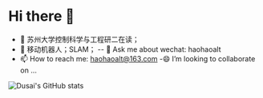 # Hi there 👋

<!--
**haohaoalt/haohaoalt** is a ✨ _special_ ✨ repository because its `README.md` (this file) appears on your GitHub profile.

Here are some ideas to get you started:

- 🔭 I’m currently working on ...
- 🌱 I’m currently learning ...
- 👯 I’m looking to collaborate on ...
- 🤔 I’m looking for help with ...
- 💬 Ask me about ...
- 📫 How to reach me: ...
- 😄 Pronouns: ...
- ⚡ Fun fact: ...
-->
- 🔭 苏州大学控制科学与工程研二在读；
- 🌱 移动机器人；SLAM；
-- 💬 Ask me about wechat: haohaoalt
- 📫 How to reach me: haohaoalt@163.com
-😄 I’m looking to collaborate on ...


![Dusai's GitHub stats](https://github-readme-stats.vercel.app/api?username=haohaoalt&show_icons=true&theme=radical)
